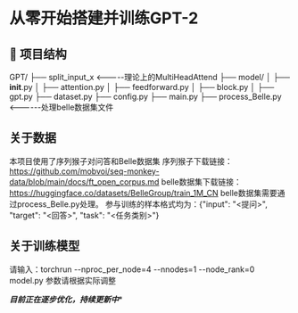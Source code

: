 # 从零开始搭建并训练GPT-2

## 📁 项目结构
GPT/
├── split_input_x <-----理论上的MultiHeadAttend
├── model/
│   ├── __init__.py
│   ├── attention.py
│   ├── feedforward.py
│   ├── block.py
│   ├── gpt.py
├── dataset.py
├── config.py
├── main.py
├── process_Belle.py <------处理belle数据集文件

## 关于数据
本项目使用了序列猴子对问答和Belle数据集
序列猴子下载链接：https://github.com/mobvoi/seq-monkey-data/blob/main/docs/ft_open_corpus.md
belle数据集下载链接：https://huggingface.co/datasets/BelleGroup/train_1M_CN
belle数据集需要通过process_Belle.py处理。
参与训练的样本格式均为：{"input": "<提问>", "target": "<回答>", "task": "<任务类别>"}
## 关于训练模型
请输入：torchrun --nproc_per_node=4 --nnodes=1 --node_rank=0 model.py
参数请根据实际调整

*******目前正在逐步优化，持续更新中********
